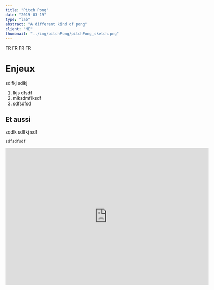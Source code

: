 ```yaml
---
title: "Pitch Pong"
date: "2019-03-19"
type: "lab"
abstract: "A different kind of pong"
client: "ME"
thumbnail: "../img/pitchPong/pitchPong_sketch.png"
---
```

FR FR FR FR
# Enjeux 
sdlfkj sdlkj 

1. lkjs dfsdf
2. mlksdmflksdf
3. sdfsdfsd

## Et aussi

sqdlk sdlfkj sdf

```
sdfsdfsdf
```
<div class="iframe-container">
<iframe src="https://player.vimeo.com/video/316172056" width="640" height="430" frameborder="0" allow="autoplay; fullscreen" allowfullscreen></iframe>
</div>

